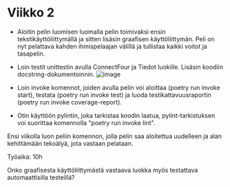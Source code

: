# Viikko 2
- Aloitin pelin luomisen luomalla pelin toimivaksi ensin tekstikäyttöliittymällä ja sitten lisäsin graafisen käyttöliittymän. Peli on nyt pelattava kahden ihmispelaajan välillä ja tullistaa kaikki voitot ja tasapelin.

- Loin testit unittestin avulla ConnectFour ja Tiedot luokille. Lisäsin koodiin docstring-dokumentoinnin.
![image](https://github.com/alannesanni/tiralabra/assets/128046458/647688b2-422b-4909-9f07-1614df8010e0)


- Loin invoke komennot, joiden avulla pelin voi aloittaa (poetry run invoke start), testata (poetry run invoke test) ja luoda testikattavuusraportin (poetry run invoke coverage-report).

- Otin käyttöön pylintin, joka tarkistaa koodin laatua, pylint-tarkistuksen voi suorittaa komennolla "poetry run invoke lint".


Ensi viikolla luon peliin komennon, jolla pelin saa aloitettua uudelleen ja alan kehittämään tekoälyä, jota vastaan pelataan.

Työaika: 10h

Onko graafisesta käyttöliittymästä vastaava luokka myös testattava automaattisilla testeillä?

